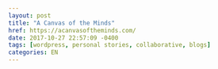 ```yaml
---
layout: post
title: "A Canvas of the Minds"
href: https://acanvasoftheminds.com/
date: 2017-10-27 22:57:09 -0400
tags: [wordpress, personal stories, collaborative, blogs]
categories: EN
---
```


